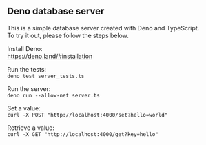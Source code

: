 ## Deno database server

This is a simple database server created with Deno and TypeScript.  
To try it out, please follow the steps below.

Install Deno:  
https://deno.land/#installation

Run the tests:  
```deno test server_tests.ts```

Run the server:  
```deno run --allow-net server.ts```

Set a value:  
```curl -X POST "http://localhost:4000/set?hello=world"```

Retrieve a value:  
```curl -X GET "http://localhost:4000/get?key=hello"```